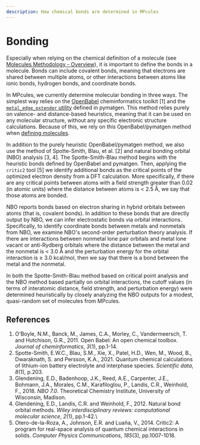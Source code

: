 ```yaml
---
description: How chemical bonds are determined in MPcules
---
```


# Bonding

Especially when relying on the chemical definition of a molecule (see [Molecules Methodology - Overview](overview.md)), it is important to define the bonds in a molecule. Bonds can include covalent bonds, meaning that electrons are shared between multiple atoms, or other interactions between atoms like ionic bonds, hydrogen bonds, and coordinate bonds.

In MPcules, we currently determine molecular bonding in three ways. The simplest way relies on the [OpenBabel](http://openbabel.org/wiki/Main\_Page) cheminformatics toolkit \[1] and the [`metal_edge_extender` utility](https://pymatgen.org/pymatgen.analysis.html) defined in pymatgen. This method relies purely on valence- and distance-based heuristics, meaning that it can be used on any molecular structure, without any specific electronic structure calculations. Because of this, we rely on this OpenBabel/pymatgen method when [defining molecules](overview.md).

In addition to the purely heuristic OpenBabel/pymatgen method, we also use the method of Spotte-Smith, Blau, et al. \[2] and natural bonding orbital (NBO) analysis \[3, 4]. The Spotte-Smith-Blau method begins with the heuristic bonds defined by OpenBabel and pymatgen. Then, applying the `critic2` tool \[5] we identify additional bonds as the critical points of the optimized electron density from a DFT calculation. More specifically, if there are any critical points between atoms with a field strength greater than 0.02 (in atomic units) where the distance between atoms is < 2.5 Å, we say that those atoms are bonded.

NBO reports bonds based on electron sharing in hybrid orbitals between atoms (that is, covalent bonds). In addition to these bonds that are directly output by NBO, we can infer electrostatic bonds via orbital interactions. Specifically, to identify coordinate bonds between metals and nonmetals from NBO, we examine NBO's second-order perturbation theory analysis. If there are interactions between nonmetal lone pair orbitals and metal lone vacant or anti-Rydberg orbitals where the distance between the metal and the nonmetal is < 3.0 Å and the perturbation energy for the orbital interaction is ≥ 3.0 kcal/mol, then we say that there is a bond between the metal and the nonmetal.

In both the Spotte-Smith-Blau method based on critical point analysis and the NBO method based partially on orbital interactions, the cutoff values (in terms of interatomic distance, field strength, and perturbation energy) were determined heuristically by closely analyzing the NBO outputs for a modest, quasi-random set of molecules from MPcules.

## References

1. O'Boyle, N.M., Banck, M., James, C.A., Morley, C., Vandermeersch, T. and Hutchison, G.R., 2011. Open Babel: An open chemical toolbox. _Journal of cheminformatics_, _3_(1), pp.1-14.
2. Spotte-Smith, E.W.C., Blau, S.M., Xie, X., Patel, H.D., Wen, M., Wood, B., Dwaraknath, S. and Persson, K.A., 2021. Quantum chemical calculations of lithium-ion battery electrolyte and interphase species. _Scientific data_, _8_(1), p.203.
3. Glendening, E.D., Badenhoop, J.K., Reed, A.E., Carpenter, J.E., Bohmann, J.A., Morales, C.M., Karafiloglou, P., Landis, C.R., Weinhold, F., 2018. _NBO 7.0_. Theoretical Chemistry Institute, University of Wisconsin, Madison.
4. Glendening, E.D., Landis, C.R. and Weinhold, F., 2012. Natural bond orbital methods. _Wiley interdisciplinary reviews: computational molecular science_, _2_(1), pp.1-42.\\
5. Otero-de-la-Roza, A., Johnson, E.R. and Luaña, V., 2014. Critic2: A program for real-space analysis of quantum chemical interactions in solids. _Computer Physics Communications_, _185_(3), pp.1007-1018.
